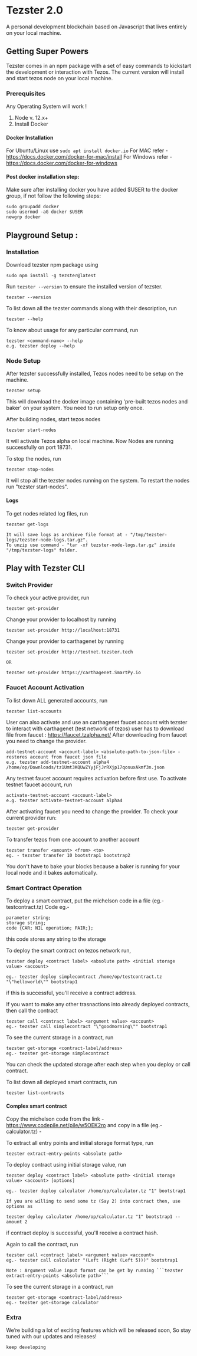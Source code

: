 # Tezster 2.0
A personal development blockchain based on Javascript that lives entirely on your local machine.

## Getting Super Powers

Tezster comes in an npm package with a set of easy commands to kickstart the development or interaction with Tezos. The current version will install and start tezos node on your local machine.

### Prerequisites

Any Operating System will work !

1. Node v. 12.x+
2. Install Docker 

#### Docker Installation
For Ubuntu/Linux use ``` sudo apt install docker.io ```
For MAC refer - https://docs.docker.com/docker-for-mac/install
For Windows refer - https://docs.docker.com/docker-for-windows

#### Post docker installation step:
Make sure after installing docker you have added \$USER to the docker group, if not follow the following steps:

```
sudo groupadd docker
sudo usermod -aG docker $USER
newgrp docker
```

## Playground Setup :

### Installation

Download tezster npm package using

```
sudo npm install -g tezster@latest
```
Run ```tezster --version``` to ensure the installed version of tezster.

```
tezster --version
```

To list down all the tezster commands along with their description, run

```
tezster --help
```

To know about usage for any particular command, run

```
tezster <command-name> --help
e.g. tezster deploy --help
```

### Node Setup

After tezster successfully installed, Tezos nodes need to be setup on the machine.

```
tezster setup
```
This will download the docker image containing 'pre-built tezos nodes and baker' on your system. You need to run setup only once.

After building nodes, start tezos nodes

```
tezster start-nodes
```
It will activate Tezos alpha on local machine. Now Nodes are running successfully on port 18731.


To stop the nodes, run

```
tezster stop-nodes
```
It will stop all the tezster nodes running on the system. To restart the nodes run "tezster start-nodes".

#### Logs

To get nodes related log files, run

```
tezster get-logs
```

```
It will save logs as archieve file format at - "/tmp/tezster-logs/tezster-node-logs.tar.gz".
To unzip use command - "tar -xf tezster-node-logs.tar.gz" inside "/tmp/tezster-logs" folder.
```

## Play with Tezster CLI 

### Switch Provider

To check your active provider, run

```
tezster get-provider

```
Change your provider to localhost by running

```
tezster set-provider http://localhost:18731 
```

Change your provider to carthagenet by running

```
tezster set-provider http://testnet.tezster.tech

OR

tezster set-provider https://carthagenet.SmartPy.io 

```

### Faucet Account Activation

To list down ALL generated accounts, run

```
tezster list-accounts
``` 

User can also activate and use an carthagenet faucet account with tezster to interact with carthagenet (test network of tezos) user has to download file from faucet : https://faucet.tzalpha.net/ After downloading from faucet you need to change the provider.


```
add-testnet-account <account-label> <absolute-path-to-json-file> - restores account from faucet json file
e.g. tezster add-testnet-account alpha4 /home/op/Downloads/tz1Umt3KQUwZYyjFjJrRXjp17qosuxAkmf3n.json

```
Any testnet faucet account requires activation before first use. To activate testnet faucet account, run

```
activate-testnet-account <account-label>
e.g. tezster activate-testnet-account alpha4

```

After activating faucet you need to change the provider. To check your current provider run:

```
tezster get-provider

```

To transfer tezos from one account to another account
```
tezster transfer <amount> <from> <to> 
eg. - tezster transfer 10 bootstrap1 bootstrap2

```
You don't have to bake your blocks because a baker is running for your local node and it bakes automatically. 

### Smart Contract Operation

To deploy a smart contract, put the michelson code in  a file (eg.- testcontract.tz) Code eg.-

```
parameter string;
storage string;
code {CAR; NIL operation; PAIR;};

```
this code stores any string to the storage

To deploy the smart contract on tezos network run,

```
tezster deploy <contract label> <absolute path> <initial storage value> <account>

eg.- tezster deploy simplecontract /home/op/testcontract.tz "\"helloworld\"" bootstrap1

```
if this is successful, you'll receive a contract address.

If you want to make any other trasnactions into already deployed contracts, then call the contract

```
tezster call <contract label> <argument value> <account>
eg.- tezster call simplecontract "\"goodmorning\"" bootstrap1

```

To see the current storage in a contract, run

```
tezster get-storage <contract-label/address>
eg.- tezster get-storage simplecontract

```
You can check the updated storage after each step when you deploy or call contract.

To list down all deployed smart contracts, run

```
tezster list-contracts

```

#### Complex smart contract

Copy the michelson code from the link - https://www.codepile.net/pile/w5OEK2ro and copy in a file (eg.- calculator.tz) - 


To extract all entry points and initial storage format type, run

```
tezster extract-entry-points <absolute path>
```

To deploy contract using initial storage value, run

```
tezster deploy <contract label> <absolute path> <initial storage value> <account> [options]

eg.- tezster deploy calculator /home/op/calculator.tz "1" bootstrap1

If you are willing to send some tz (Say 2) into contract then, use options as

tezster deploy calculator /home/op/calculator.tz "1" bootstrap1 --amount 2

```
if contract deploy is successful, you'll receive a contract hash.

Again to call the contract, run

```
tezster call <contract label> <argument value> <account>
eg.- tezster call calculator "(Left (Right (Left 5)))" bootstrap1

Note : Argument value input format can be get by running ```tezster extract-entry-points <absolute path>```

```

To see the current storage in a contract, run

```
tezster get-storage <contract-label/address>
eg.- tezster get-storage calculator

```


### Extra

We’re building a lot of exciting features which will be released soon, So stay tuned with our updates and releases!

```
keep developing
```
